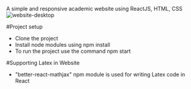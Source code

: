 A simple and responsive academic website using ReactJS, HTML, CSS
![website-desktop](https://user-images.githubusercontent.com/99643989/180634829-220fcd03-5314-4f3f-8a56-f7fa8fb74f4b.png)

#Project setup

* Clone the project
* Install node modules using npm install
* To run the project use the command npm start

#Supporting Latex in Website

* "better-react-mathjax" npm module is used for writing Latex code in React
